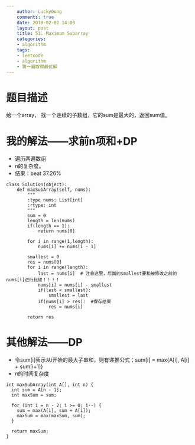 ```yaml
---
    author: LuckyGong
    comments: true
    date: 2018-02-02 14:00
    layout: post
    title: 53. Maximum Subarray
    categories:
    - algorithm
    tags:
    - leetcode
    - algorithm
    - 第一遍取得最优解
---
```


# 题目描述

给一个array， 找一个连续的子数组，它的sum是最大的，返回sum值。

# 我的解法——求前n项和+DP

- 遍历两遍数组
- n的复杂度。
- 结果：beat 37.26%

```
class Solution(object):
    def maxSubArray(self, nums):
        """
        :type nums: List[int]
        :rtype: int
        """
        sum = 0
        length = len(nums)
        if(length == 1):
            return nums[0]
        
        for i in range(1,length):
            nums[i] += nums[i - 1]
            
        smallest = 0
        res = nums[0]
        for i in range(length):
            last = nums[i]  # 注意这里，后面的smallest要和被修改之前的nums[i]进行比较！！！！
            nums[i] = nums[i] - smallest
            if(last < smallest):
                smallest = last
            if(nums[i] > res):  #保存结果
                res = nums[i]

        return res
```

# 其他解法——DP

- 令sum[i]表示从i开始的最大子串和，则有递推公式：sum[i] = max{A[i], A[i] + sum[i+1]}
- n的时间复杂度

```
int maxSubArray(int A[], int n) {
  int sum = A[n - 1];
  int maxSum = sum;

  for (int i = n - 2; i >= 0; i--) {
    sum = max(A[i], sum + A[i]);
    maxSum = max(maxSum, sum);
  }

  return maxSum;
}
```
